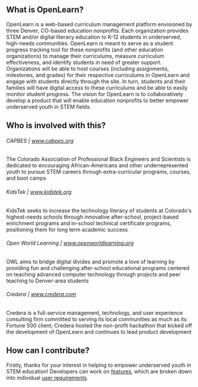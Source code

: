 ## What is OpenLearn?

OpenLearn is a web-based curriculum management platform envisioned by three Denver, CO-based education nonprofits. Each organization provides STEM and/or digital literacy education to K-12 students in underserved, high-needs communities. OpenLearn is meant to serve as a student progress tracking tool for these nonprofits (and other education organizations) to manage their curriculums, measure curriculum effectiveness, and identify students in need of greater support. Organizations will be able to host courses (including assignments, milestones, and grades) for their respective curriculums in OpenLearn and engage with students directly through the site. In turn, students and their families will have digital access to these curriculums and be able to easily monitor student progress. The vision for OpenLearn is to collaboratively develop a product that will enable education nonprofits to better empower underserved youth in STEM fields.

## Who is involved with this?

###### CAPBES | www.cabpes.org
The Colorado Association of Professional Black Engineers and Scientists is dedicated to encouraging African-Americans and other underrepresented youth to pursue STEM careers through extra-curricular programs, courses, and boot camps 


###### KidsTek | www.kidstek.org
KidsTek seeks to increase the technology literacy of students at Colorado's highest-needs schools through innovative after-school, project-based enrichment programs and in-school technical certificate programs, positioning them for long term academic success 


###### Open World Learning | www.openworldlearning.org
OWL aims to bridge digital divides and promote a love of learning by providing fun and challenging after-school educational programs centered on teaching advanced computer technology through projects and peer teaching to Denver-area students


###### Credera | www.credera.com
Credera is a full-service management, technology, and user experience consulting firm committed to serving its local communities as much as its Fortune 500 client; Credera hosted the non-profit hackathon that kicked off the development of OpenLearn and continues to lead product development 


## How can I contribute?

Firstly, thanks for your interest in helping to empower underserved youth in STEM education! Developers can work on [features](https://github.com/<Credera>/<OpenLearn>/wiki), which are broken down into individual [user requirements](https://github.com/<Credera>/<OpenLearn>/issues). 
